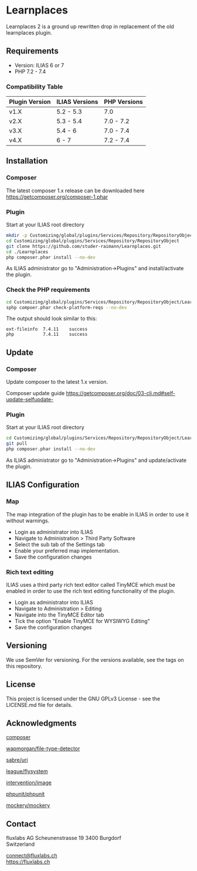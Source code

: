 # Learnplaces
Learnplaces 2 is a ground up rewritten drop in replacement of 
the old learnplaces plugin.

## Requirements
* Version: ILIAS 6 or 7
* PHP 7.2 - 7.4

### Compatibility Table
|Plugin Version   | ILIAS Versions | PHP Versions  |
|---|---|---|
| v1.X  | 5.2 - 5.3 | 7.0 |
| v2.X | 5.3 - 5.4 | 7.0 - 7.2 |
| v3.X | 5.4 - 6 | 7.0 - 7.4 |
| v4.X | 6 - 7 | 7.2 - 7.4 |

## Installation

### Composer
The latest composer 1.x release can be downloaded here <https://getcomposer.org/composer-1.phar>

### Plugin
Start at your ILIAS root directory  

```bash
mkdir -p Customizing/global/plugins/Services/Repository/RepositoryObject  
cd Customizing/global/plugins/Services/Repository/RepositoryObject
git clone https://github.com/studer-raimann/Learnplaces.git
cd ./Learnplaces
php composer.phar install --no-dev
```  
As ILIAS administrator go to "Administration->Plugins" and install/activate the plugin.

### Check the PHP requirements
```bash
cd Customizing/global/plugins/Services/Repository/RepositoryObject/Learnplaces
sphp compoer.phar check-platform-reqs --no-dev
```  

The output should look similar to this:
```
ext-fileinfo  7.4.11    success  
php           7.4.11    success 
```

## Update

### Composer
Update composer to the latest 1.x version.

Composer update guide <https://getcomposer.org/doc/03-cli.md#self-update-selfupdate->

### Plugin
Start at your ILIAS root directory

```bash
cd Customizing/global/plugins/Services/Repository/RepositoryObject/Learnplaces
git pull
php composer.phar install --no-dev
```

As ILIAS administrator go to "Administration->Plugins" and update/activate the plugin.

## ILIAS Configuration

### Map
The map integration of the plugin has to be enable in ILIAS in order to
use it without warnings.

- Login as administrator into ILIAS
- Navigate to Administration > Third Party Software
- Select the sub tab of the Settings tab
- Enable your preferred map implementation.
- Save the configuration changes

### Rich text editing
ILIAS uses a third party rich text editor called TinyMCE which must be
enabled in order to use the rich text editing functionality of the plugin.

- Login as administrator into ILIAS
- Navigate to Administration > Editing
- Navigate into the TinyMCE Editor tab
- Tick the option "Enable TinyMCE for WYSIWYG Editing"
- Save the configuration changes

## Versioning
We use SemVer for versioning. For the versions available, see the tags on this repository.

## License
This project is licensed under the GNU GPLv3 License - see the LICENSE.md file for details.

## Acknowledgments
[composer](https://getcomposer.org/)

[wapmorgan/file-type-detector](https://github.com/wapmorgan/FileTypeDetector)

[sabre/uri](https://github.com/sabre-io/uri)

[league/flysystem](https://github.com/thephpleague/flysystem)

[intervention/image](https://github.com/Intervention/image)

[phpunit/phpunit](https://github.com/sebastianbergmann/phpunit)

[mockery/mockery](https://github.com/mockery/mockery)

## Contact

fluxlabs AG
Scheunenstrasse 19
3400 Burgdorf  
Switzerland

[connect@fluxlabs.ch](mailto:connect@fluxlabs.ch)  
<https://fluxlabs.ch>